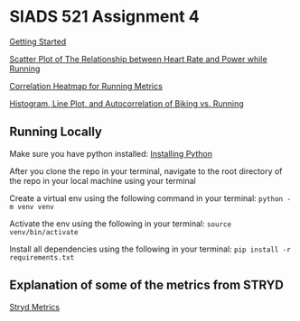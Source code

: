 # SIADS 521 Assignment 4

[Getting Started](getting_started.ipynb#section_id)

[Scatter Plot of The Relationship between Heart Rate and Power while Running](scatterplot.ipynb#section_id2)

[Correlation Heatmap for Running Metrics](heatmap.ipynb#section_id3)

[Histogram, Line Plot, and Autocorrelation of Biking vs. Running](run_vs_bike_hist_line_autocorrelion.ipynb#section_id4)

## Running Locally

Make sure you have python installed: [Installing Python](https://pythongeeks.org/python-3-installation-and-setup-guide/)

After you clone the repo in your terminal, navigate to the root directory of the repo in your local machine using your terminal

Create a virtual env using the following command in your terminal: `python -m venv venv` 

Activate the env using the following in your terminal: `source venv/bin/activate`

Install all dependencies using the following in your terminal: `pip install -r requirements.txt`

## Explanation of some of the metrics from STRYD

[Stryd Metrics](https://help.stryd.com/en/articles/6879522-stryd-metrics#h_bfbf8c0c09)
